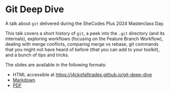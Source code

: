 # Git Deep Dive

A talk about `git` delivered during the SheCodes Plus 2024 Masterclass Day.

This talk covers a short history of `git`, a peek into the `.git` directory
(and its internals), exploring workflows (focusing on the Feature Branch
Workflow), dealing with merge conflicts, comparing merge vs rebase, git commands
that you might not have heard of before (that you can add to your toolkit), and
a bunch of tips and tricks.

The slides are available in the following formats:

- HTML accessible at https://j4ckofalltrades.github.io/git-deep-dive
- [Markdown](git-deep-dive.md)
- [PDF](git-deep-dive.pdf)
